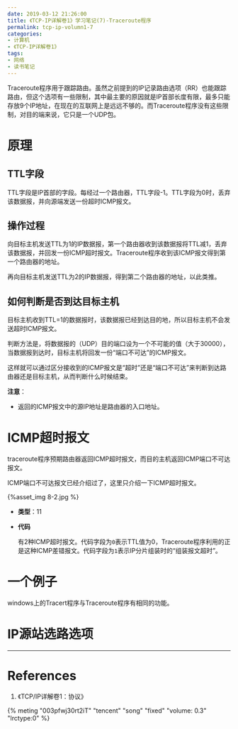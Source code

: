 ```yaml
---
date: 2019-03-12 21:26:00
title: 《TCP-IP详解卷1》学习笔记(7)-Traceroute程序
permalink: tcp-ip-volumn1-7
categories:
- 计算机
- 《TCP-IP详解卷1》
tags:
- 网络
- 读书笔记
---
```


Traceroute程序用于跟踪路由。虽然之前提到的IP记录路由选项（RR）也能跟踪路由，但这个选项有一些限制，其中最主要的原因就是IP首部长度有限，最多只能存放9个IP地址，在现在的互联网上是远远不够的。而Traceroute程序没有这些限制，对目的端来说，它只是一个UDP包。

<!--more-->

# 原理

## TTL字段

TTL字段是IP首部的字段。每经过一个路由器，TTL字段-1。TTL字段为0时，丢弃该数据报，并向源端发送一份超时ICMP报文。

## 操作过程

向目标主机发送TTL为1的IP数据报，第一个路由器收到该数据报将TTL减1，丢弃该数据报，并回发一份ICMP超时报文。Traceroute程序收到该ICMP报文得到第一个路由器的地址。

再向目标主机发送TTL为2的IP数据报，得到第二个路由器的地址，以此类推。

## 如何判断是否到达目标主机

目标主机收到TTL=1的数据报时，该数据报已经到达目的地，所以目标主机不会发送超时ICMP报文。

判断方法是，将数据报的（UDP）目的端口设为一个不可能的值（大于30000），当数据报到达时，目标主机将回发一份“端口不可达”的ICMP报文。

这样就可以通过区分接收到的ICMP报文是“超时”还是“端口不可达”来判断到达路由器还是目标主机，从而判断什么时候结束。

**注意**：

- 返回的ICMP报文中的源IP地址是路由器的入口地址。

# ICMP超时报文

traceroute程序预期路由器返回ICMP超时报文，而目的主机返回ICMP端口不可达报文。

ICMP端口不可达报文已经介绍过了，这里只介绍一下ICMP超时报文。

{%asset_img 8-2.jpg %}

- **类型**：11

- **代码**

  有2种ICMP超时报文。代码字段为`0`表示TTL值为0，Traceroute程序利用的正是这种ICMP差错报文。代码字段为`1`表示IP分片组装时的“组装报文超时”。

# 一个例子

windows上的Tracert程序与Traceroute程序有相同的功能。

# IP源站选路选项

------

# References

1. 《TCP/IP详解卷1：协议》

<!--直来直往-孙燕姿-->
{% meting "003pfwj30rt2iT" "tencent" "song" "fixed" "volume: 0.3" "lrctype:0" %}

